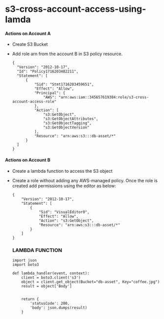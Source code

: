 # s3-cross-account-access-using-lamda

#### Actions on Account A
- Create S3 Bucket
- Add role arn from the account B in S3 policy resource.
    
      {
        "Version": "2012-10-17",
        "Id": "Policy1716203482211",
        "Statement": [
            {
                "Sid": "Stmt1716203459651",
                "Effect": "Allow",
                "Principal": {
                    "AWS": "arn:aws:iam::345657619384:role/s3-cross-account-access-role"
                },
                "Action": [
                    "s3:GetObject",
                    "s3:GetObjectAttributes",
                    "s3:GetObjectTagging",
                    "s3:GetObjectVersion"
                ],
                "Resource": "arn:aws:s3:::db-asset/*"
            }
        ]
      }

    


#### Actions on Account B
- Create a lambda function to access the S3 object
- Create a role without adding any AWS-managed policy. Once the role is created add permissions using the editor as below:
    
      {
          "Version": "2012-10-17",
          "Statement": [
              {
                  "Sid": "VisualEditor0",
                  "Effect": "Allow",
                  "Action": "s3:GetObject",
                  "Resource": "arn:aws:s3:::db-asset/*"
              }
          ]
      }


  ### LAMBDA FUNCTION

      import json
      import boto3
      
      def lambda_handler(event, context):        
          client = boto3.client('s3')
          object = client.get_object(Bucket="db-asset", Key="coffee.jpg")
          result = object['Body']
          
          
          return {
              'statusCode': 200,
              'body': json.dumps(result)
          }
  






